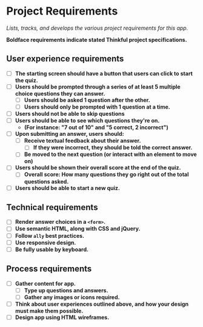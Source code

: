 # Project Requirements

_Lists, tracks, and develops the various project requirements for this app._

**Boldface requirements indicate stated Thinkful project specifications.**

## User experience requirements

- [ ] **The starting screen should have a button that users can click to start the quiz.**
- [ ] **Users should be prompted through a series of at least 5 multiple choice questions they can answer.**
  - [ ] **Users should be asked 1 question after the other.**
  - [ ] **Users should only be prompted with 1 question at a time.**
- [ ] **Users should not be able to skip questions**
- [ ] **Users should be able to see which questions they're on.**
  - **(For instance: "7 out of 10" and "5 correct, 2 incorrect")**
- [ ] **Upon submitting an answer, users should:**
  - [ ] **Receive textual feedback about their answer.**
    - [ ] **If they were incorrect, they should be told the correct answer.**
  - [ ] **Be moved to the next question (or interact with an element to move on)**
- [ ] **Users should be shown their overall score at the end of the quiz.**
  - [ ] **Overall score: How many questions they go right out of the total questions asked.**
- [ ] **Users should be able to start a new quiz.**

## Technical requirements

- [ ] **Render answer choices in a `<form>`.**
- [ ] **Use semantic HTML, along with CSS and jQuery.**
- [ ] **Follow `ally` best practices.**
- [ ] **Use responsive design.**
- [ ] **Be fully usable by keyboard.**

## Process requirements

- [ ] **Gather content for app.**
  - [ ] **Type up questions and answers.**
  - [ ] **Gather any images or icons required.**
- [ ] **Think about user experiences outlined above, and how your design must make them possible.**
- [ ] **Design app using HTML wireframes.**